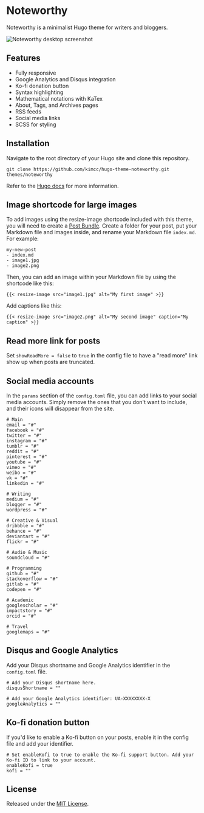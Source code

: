 # Noteworthy

Noteworthy is a minimalist Hugo theme for writers and bloggers.

![Noteworthy desktop screenshot](https://github.com/kimcc/hugo-theme-noteworthy/blob/master/images/screenshot.png)


## Features

* Fully responsive
* Google Analytics and Disqus integration
* Ko-fi donation button
* Syntax highlighting
* Mathematical notations with KaTex
* About, Tags, and Archives pages
* RSS feeds
* Social media links
* SCSS for styling


## Installation

Navigate to the root directory of your Hugo site and clone this repository.

```
git clone https://github.com/kimcc/hugo-theme-noteworthy.git themes/noteworthy
```

Refer to the [Hugo docs](https://gohugo.io/getting-started/quick-start/) for more information.

## Image shortcode for large images

To add images using the resize-image shortcode included with this theme, you will need to create a [Post Bundle](https://gohugo.io/content-management/organization/#page-bundles). Create a folder for your post, put your Markdown file and images inside, and rename your Markdown file `index.md`. For example: 

```
my-new-post
- index.md
- image1.jpg
- image2.png
```

Then, you can add an image within your Markdown file by using the shortcode like this:

```
{{< resize-image src="image1.jpg" alt="My first image" >}}
```

Add captions like this: 

```
{{< resize-image src="image2.png" alt="My second image" caption="My caption" >}}
```

## Read more link for posts

Set `showReadMore = false` to `true` in the config file to have a "read more" link show up when posts are truncated.

## Social media accounts

In the `params` section of the `config.toml` file, you can add links to your social media accounts. Simply remove the ones that you don't want to include, and their icons will disappear from the site.

```
# Main
email = "#"
facebook = "#"
twitter = "#"
instagram = "#"
tumblr = "#"
reddit = "#"
pinterest = "#"
youtube = "#"
vimeo = "#"
weibo = "#"
vk = "#"
linkedin = "#"

# Writing
medium = "#"
blogger = "#"
wordpress = "#"

# Creative & Visual
dribbble = "#"
behance = "#"
deviantart = "#"
flickr = "#"

# Audio & Music
soundcloud = "#"

# Programming
github = "#"
stackoverflow = "#"
gitlab = "#"
codepen = "#"

# Academic
googlescholar = "#"
impactstory = "#"
orcid = "#"  

# Travel
googlemaps = "#"
```


## Disqus and Google Analytics

Add your Disqus shortname and Google Analytics identifier in the `config.toml` file.

```
# Add your Disqus shortname here.
disqusShortname = ""      

# Add your Google Analytics identifier: UA-XXXXXXXX-X
googleAnalytics = "" 
```

## Ko-fi donation button

If you'd like to enable a Ko-fi button on your posts, enable it in the config file and add your identifier.

```
# Set enableKofi to true to enable the Ko-fi support button. Add your Ko-fi ID to link to your account.
enableKofi = true
kofi = ""
```


## License

Released under the [MIT License](https://github.com/kimcc/hugo-theme-noteworthy/blob/master/LICENSE.md).
